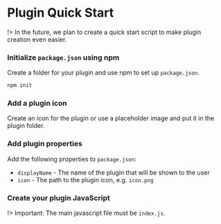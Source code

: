 # Plugin Quick Start
!> In the future, we plan to create a quick start script to make plugin creation even easier.


### Initialize `package.json` using npm
Create a folder for your plugin and use npm to set up `package.json`.
```bash
npm init
```
### Add a plugin icon
Create an icon for the plugin or use a placeholder image and put it in the plugin folder.

### Add plugin properties
Add the following properties to `package.json`:
- `displayName` - The name of the plugin that will be shown to the user
- `icon` - The path to the plugin icon, e.g. `icon.png`

### Create your plugin JavaScript
!> Important: The main javascript file must be `index.js`.

